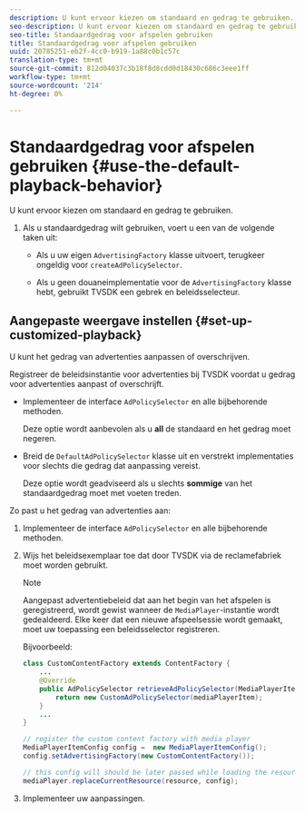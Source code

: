 ```yaml
---
description: U kunt ervoor kiezen om standaard en gedrag te gebruiken.
seo-description: U kunt ervoor kiezen om standaard en gedrag te gebruiken.
seo-title: Standaardgedrag voor afspelen gebruiken
title: Standaardgedrag voor afspelen gebruiken
uuid: 20785251-eb2f-4cc0-b919-1a88c0b1c57c
translation-type: tm+mt
source-git-commit: 812d04037c3b18f8d8cdd0d18430c686c3eee1ff
workflow-type: tm+mt
source-wordcount: '214'
ht-degree: 0%

---
```



# Standaardgedrag voor afspelen gebruiken {#use-the-default-playback-behavior}

U kunt ervoor kiezen om standaard en gedrag te gebruiken.

1. Als u standaardgedrag wilt gebruiken, voert u een van de volgende taken uit:

   * Als u uw eigen `AdvertisingFactory` klasse uitvoert, terugkeer ongeldig voor `createAdPolicySelector`.

   * Als u geen douaneimplementatie voor de `AdvertisingFactory` klasse hebt, gebruikt TVSDK een gebrek en beleidsselecteur.

## Aangepaste weergave instellen {#set-up-customized-playback}

U kunt het gedrag van advertenties aanpassen of overschrijven.

Registreer de beleidsinstantie voor advertenties bij TVSDK voordat u gedrag voor advertenties aanpast of overschrijft.

* Implementeer de interface `AdPolicySelector` en alle bijbehorende methoden.

   Deze optie wordt aanbevolen als u **all** de standaard en het gedrag moet negeren.

* Breid de `DefaultAdPolicySelector` klasse uit en verstrekt implementaties voor slechts die gedrag dat aanpassing vereist.

   Deze optie wordt geadviseerd als u slechts **sommige** van het standaardgedrag moet met voeten treden.

Zo past u het gedrag van advertenties aan:

1. Implementeer de interface `AdPolicySelector` en alle bijbehorende methoden.
1. Wijs het beleidsexemplaar toe dat door TVSDK via de reclamefabriek moet worden gebruikt.

   >[!NOTE]
   >
   >Aangepast advertentiebeleid dat aan het begin van het afspelen is geregistreerd, wordt gewist wanneer de `MediaPlayer`-instantie wordt gedealdeerd. Elke keer dat een nieuwe afspeelsessie wordt gemaakt, moet uw toepassing een beleidsselector registreren.

   Bijvoorbeeld:

   ```java
   class CustomContentFactory extends ContentFactory { 
       ... 
       @Override 
       public AdPolicySelector retrieveAdPolicySelector(MediaPlayerItem mediaPlayerItem) { 
           return new CustomAdPolicySelector(mediaPlayerItem); 
       } 
       ... 
   } 
   
   // register the custom content factory with media player 
   MediaPlayerItemConfig config =  new MediaPlayerItemConfig(); 
   config.setAdvertisingFactory(new CustomContentFactory()); 
   
   // this config will should be later passed while loading the resource 
   mediaPlayer.replaceCurrentResource(resource, config);
   ```

1. Implementeer uw aanpassingen.